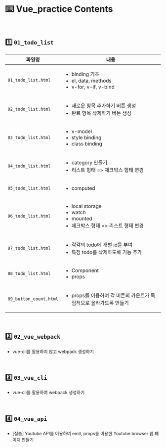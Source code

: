 # :keyboard: Vue_practice Contents

<br>

## :one: `01_todo_list`

| 파일명                 | 내용                                                         |
| ---------------------- | ------------------------------------------------------------ |
| `01_todo_list.html`    | <ul><li>binding 기초</li><li>el, data, methods</li><li>v-for, v-if, v-bind</li></ul> |
| `02_todo_list.html`    | <ul><li>새로운 항목 추가하기 버튼 생성</li><li>완료 항목 삭제하기 버튼 생성</li></ul> |
| `03_todo_list.html`    | <ul><li>v-model</li><li>style binding</li><li>class binding</li></ul> |
| `04_todo_list.html`    | <ul><li>category 만들기</li><li>리스트 형태 => 체크박스 형태 변경</li></ul> |
| `05_todo_list.html`    | <ul><li>computed</li></ul>                                   |
| `06_todo_list.html`    | <ul><li>local storage</li><li>watch</li><li>mounted</li><li>체크박스 형태 => 리스트 형태 변경</li></ul> |
| `07_todo_list.html`    | <ul><li>각각의 todo에 개별 id를 부여</li><li>특정 todo를 삭제하도록 기능 추가</li></ul> |
| `08_todo_list.html`    | <ul><li>Component</li><li>props</li></ul>                    |
| `09_button_count.html` | <ul><li>props를 이용하여 각 버튼의 카운트가 독립적으로 올라가도록 만들기</li></ul> |

<br>

## :two: `02_vue_webpack`

- vue-cli를 활용하지 않고 webpack 생성하기

<br>

## :three: `03_vue_cli`

- vue-cli를 활용하여 webpack 생성하기

<br>

## :four: `04_vue_api`

- [실습] Youtube API를 이용하여 emit, props를 이용한 Youtube browser 웹 페이지 만들기